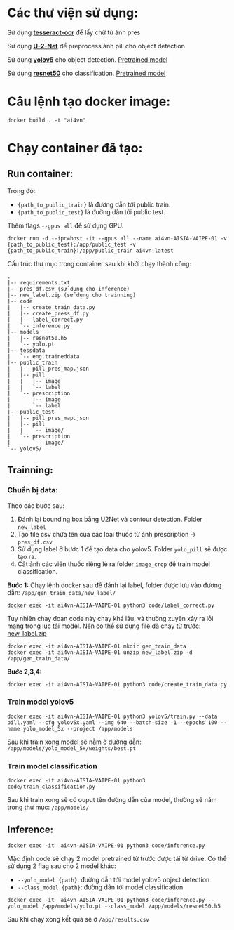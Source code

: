 # Các thư viện sử dụng:

Sử dụng [**tesseract-ocr**](https://github.com/tesseract-ocr/tesseract) để lấy chữ từ ảnh pres

Sử dụng [**U-2-Net**](https://github.com/xuebinqin/U-2-Net) để preprocess ảnh pill cho object detection

Sử dụng [**yolov5**](https://github.com/ultralytics/yolov5) cho object detection. [Pretrained model](https://drive.google.com/file/d/1-slos4_7v9bMOYFEs40HKJFJ4GI8BfzJ/view?usp=sharing)

Sử dụng [**resnet50**](https://www.tensorflow.org/api_docs/python/tf/keras/applications/resnet50/ResNet50) cho classification. [Pretrained model](https://drive.google.com/file/d/1-U253UBmypqAZDRJZ2fgC3hQE0-ZBSAJ/view?usp=sharing)

# Câu lệnh tạo docker image:

```console
docker build . -t "ai4vn"
```

# Chạy container đã tạo:

## Run container:

Trong đó:

- `{path_to_public_train}` là đường dẫn tới public train.
- `{path_to_public_test}` là đường dẫn tới public test.

Thêm flags `--gpus all` để sử dụng GPU.

```console
docker run -d --ipc=host -it --gpus all --name ai4vn-AISIA-VAIPE-01 -v {path_to_public_test}:/app/public_test -v {path_to_public_train}:/app/public_train ai4vn:latest
```

Cấu trúc thư mục trong container sau khi khởi chạy thành công:

```console
.
|-- requirements.txt
|-- pres_df.csv (sử dụng cho inference)
|-- new_label.zip (sử dụng cho trainning)
|-- code
|   |-- create_train_data.py
|   |-- create_press_df.py
|   |-- label_correct.py
|   `-- inference.py
|-- models
|   |-- resnet50.h5
|   `-- yolo.pt
|-- tessdata
|   `-- eng.traineddata
|-- public_train
|   |-- pill_pres_map.json
|   |-- pill
|   |   |-- image
|   |   `-- label
|   `-- prescription
|       |-- image
|       `-- label
|-- public_test
|   |-- pill_pres_map.json
|   |-- pill
|   |   `-- image/
|   `-- prescription
|       `-- image/
`-- yolov5/
```

## Trainning:

### Chuẩn bị data:

Theo các bước sau:

1. Đánh lại bounding box bằng U2Net và contour detection. Folder `new_label`
2. Tạo file csv chứa tên của các loại thuốc từ ảnh prescription -> `pres_df.csv`
3. Sử dụng label ở bước 1 để tạo data cho yolov5. Folder `yolo_pill` sẽ được tạo ra.
4. Cắt ảnh các viên thuốc riêng lẻ ra folder `image_crop` để train model classification.

**Bước 1:** Chạy lệnh docker sau để đánh lại label, folder được lưu vào đường dẫn: `/app/gen_train_data/new_label/`

```console
docker exec -it ai4vn-AISIA-VAIPE-01 python3 code/label_correct.py
```

Tuy nhiên chạy đoạn code này chạy khá lâu, và thường xuyên xảy ra lỗi mạng trong lúc tải model. Nên có thể sử dụng file đã chạy từ trước: [new_label.zip](new_label.zip)

```console
docker exec -it ai4vn-AISIA-VAIPE-01 mkdir gen_train_data
docker exec -it ai4vn-AISIA-VAIPE-01 unzip new_label.zip -d /app/gen_train_data/
```

**Bước 2,3,4:**

```console
docker exec -it ai4vn-AISIA-VAIPE-01 python3 code/create_train_data.py
```

### Train model yolov5

```console
docker exec -it ai4vn-AISIA-VAIPE-01 python3 yolov5/train.py --data pill.yaml --cfg yolov5x.yaml --img 640 --batch-size -1 --epochs 100 --name yolo_model_5x --project /app/models
```

Sau khi train xong model sẽ nằm ở đường dẫn: `/app/models/yolo_model_5x/weights/best.pt`

### Train model classification

```console
docker exec -it ai4vn-AISIA-VAIPE-01 python3 code/train_classification.py
```

Sau khi train xong sẽ có ouput tên đường dẫn của model, thường sẽ nằm trong thư mục: `/app/models/`

## Inference:

```console
docker exec -it  ai4vn-AISIA-VAIPE-01 python3 code/inference.py
```

Mặc định code sẽ chạy 2 model pretrained từ trước được tải từ drive. Có thể sử dụng 2 flag sau cho 2 model khác:

- `--yolo_model {path}`: đường dẫn tới model yolov5 object detection
- `--class_model {path}`: đường dẫn tới model classification

```console
docker exec -it  ai4vn-AISIA-VAIPE-01 python3 code/inference.py --yolo_model /app/models/yolo.pt --class_model /app/models/resnet50.h5
```

Sau khi chạy xong kết quả sẽ ở `/app/results.csv`
